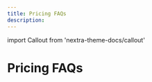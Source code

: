 ```yaml
---
title: Pricing FAQs
description: 
---
```


import Callout from 'nextra-theme-docs/callout'

# Pricing FAQs